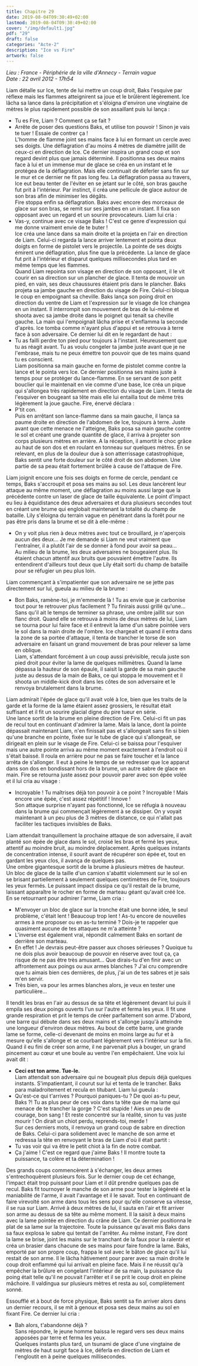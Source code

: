 ```yaml
---
title: Chapitre 29
date: 2019-08-04T09:30:49+02:00
lastmod: 2019-08-04T09:30:49+02:00
cover: "/img/default1.jpg"
pdf: "29"
draft: false
categories: "Acte-2"
description: "Ice vs Fire"
artwork: false
---
```

_Lieu : France - Périphérie de la ville d'Annecy - Terrain vague   
Date : 22 avril 2012 - 17h54_

Liam détalle sur Ice, tente de lui mettre un coup droit, Baks l'esquive par réflexe mais les flammes atteignirent sa joue et le brûlèrent légèrement. Ice lâcha sa lance dans la précipitation et s'éloigna d'environ une vingtaine de mètres le plus rapidement possible de son assaillant puis lui lança :   
- Tu es Fire, Liam ? Comment ça se fait ?   
- Arrête de poser des questions Baks, et utilise ton pouvoir ! Sinon je vais te tuer ! Essaie de contrer ça !   
L'homme de flamme joint ses mains face à lui en formant un cercle avec ses doigts. Une déflagration d'au moins 4 mètres de diamètre jaillit de ceux-ci en direction de Ice. Ce dernier inspira un grand coup et son regard devint plus que jamais déterminé. Il positionna ses deux mains face à lui et un immense mur de glace se créa en un instant et le protégea de la déflagration. Mais elle continuait de déferler sans fin sur le mur et ce dernier ne fit pas long feu. La déflagration passa au travers, Ice eut beau tenter de l'éviter en se jetant sur le côté, son bras gauche fut prit à l'intérieur. Par instinct, il créa une pellicule de glace autour de son bras afin de minimiser les dégâts.   
Fire stoppa enfin sa déflagration. Baks avec encore des morceaux de glace sur son bras, se remit sur ses jambes en un instant. Il fixa son opposant avec un regard et un sourire provocateurs. Liam lui cria :   
- Vas-y, continue avec ce visage Baks ! C'est ce genre d'expression qui me donne vraiment envie de te buter !   
Ice créa une lance dans sa main droite et la projeta en l'air en direction de Liam. Celui-ci regarda la lance arriver lentement et pointa deux doigts en forme de pistolet vers le projectile. La pointe de ses doigts émirent une déflagration, plus fine que la précédente. La lance de glace fut prit à l'intérieur et disparut quelques millisecondes plus tard en même temps que les flammes.   
Quand Liam repointa son visage en direction de son opposant, il le vit courir en sa direction sur un plancher de glace. Il tenta de mouvoir un pied, en vain, ses deux chaussures étaient pris dans le plancher. Baks projeta sa jambe gauche en direction du visage de Fire. Celui-ci bloqua le coup en empoignant sa cheville. Baks lança son poing droit en direction du ventre de Liam et l'expression sur le visage de Ice changea en un instant. Il interrompit son mouvement de bras de lui-même et shoota avec sa jambe droite dans le poignet qui tenait sa cheville gauche. La main qui l'empoignait lâcha prise et s'enflamma la seconde d'après. Ice tomba comme n'ayant plus d'appui et se retrouva à terre face à son adversaire. Ce dernier lui dit en le regardant de haut :   
- Tu as failli perdre ton pied pour toujours à l'instant. Heureusement que tu as réagit avant. Tu as voulu congeler ta jambe juste avant que je ne l'embrase, mais tu ne peux émettre ton pouvoir que de tes mains quand tu es conscient.   
Liam positionna sa main gauche en forme de pistolet comme contre la lance et le pointa vers Ice. Ce dernier positionna ses mains juste à temps pour se protéger du lance-flamme. En se servant de son petit bouclier qui le maintenait en vie comme d'une base, Ice créa un pique qui s'allongea très rapidement en direction du visage de Liam. Il tenta de l'esquiver en bougeant sa tête mais elle lui entailla tout de même très légèrement la joue gauche. Fire, énervé déclara :   
- P'tit con.   
Puis en arrêtant son lance-flamme dans sa main gauche, il lança sa paume droite en direction de l'abdomen de Ice, toujours à terre. Juste avant que cette menace ne l'atteigne, Baks posa sa main gauche contre le sol et créant une grande quantité de glace, il arriva à projeter son corps plusieurs mètres en arrière. A la réception, il amortit le choc grâce au haut de son dos et en roulant en tonneau sur quelques mètres. En se relevant, en plus de la douleur due à son atterrissage catastrophique, Baks sentit une forte douleur sur le côté droit de son abdomen. Une partie de sa peau était fortement brûlée à cause de l'attaque de Fire.   
   
Liam joignit encore une fois ses doigts en forme de cercle, pendant ce temps, Baks s'accroupit et posa ses mains au sol. Les deux lancèrent leur attaque au même moment, une déflagration au moins aussi large que la précédente contre un laser de glace de taille équivalente. Le point d'impact eu lieu à équidistance des deux adversaires et dura plusieurs secondes tout en créant une brume qui englobait maintenant la totalité du champ de bataille. Lily s'éloigna du terrain vague en pénétrant dans la forêt pour ne pas être pris dans la brume et se dit à elle-même :   
- On y voit plus rien à deux mètres avec tout ce brouillard, je n'aperçois aucun des deux... Je me demande si Liam ne veut vraiment que l'entraîner, il a plutôt l'air de se donner à fond pour avoir sa peau...   
Au milieu de la brume, les deux adversaires ne bougeaient plus. Ils étaient chacun attentif aux bruits que pouvaient émettre l'autre. Ils entendirent d'ailleurs tout deux que Lily était sorti du champ de bataille pour se réfugier un peu plus loin.    
   
Liam commençant à s'impatienter que son adversaire ne se jette pas directement sur lui, gueula au milieu de la brume :   
- Bon Baks, ramène-toi, je m'emmerde là ! Tu as envie que je carbonise tout pour te retrouver plus facilement ? Tu finirais aussi grillé qu'une...   
Sans qu'il ait le temps de terminer sa phrase, une ombre jaillit sur son flanc droit. Quand elle se retrouva à moins de deux mètres de lui, Liam se tourna pour lui faire face et il entrevit la lame d'un sabre pointée vers le sol dans la main droite de l'ombre. Ice chargeait et quand il entra dans la zone de sa portée d'attaque, il tenta de trancher le torse de son adversaire en faisant un grand mouvement de bras pour relever sa lame en oblique.   
Liam, s'attendant forcément à un coup aussi prévisible, recula juste son pied droit pour éviter la lame de quelques millimètres. Quand la lame dépassa la hauteur de son épaule, il saisit la garde de sa main gauche juste au dessus de la main de Baks, ce qui stoppa le mouvement et il shoota un middle-kick droit dans les côtes de son adversaire et le renvoya brutalement dans la brume.    
   
Liam admirait l'épée de glace qu'il avait volé à Ice, bien que les traits de la garde et la forme de la lame étaient assez grossiers, le résultat était suffisant et il fit un sourire glacial digne du pire tueur en série.   
Une lance sortit de la brume en pleine direction de Fire. Celui-ci fit un pas de recul tout en continuant d'admirer la lame. Mais la lance, dont la pointe dépassait maintenant Liam, n'en finissait pas et s'allongeait sans fin si bien qu'une branche en pointe, fixée sur le tube de glace qui s'allongeait, se dirigeait en plein sur le visage de Fire. Celui-ci se baissa pour l'esquiver mais une autre pointe arriva au même moment exactement à l'endroit où il s'était baissé. Il roula en arrière pour ne pas se faire toucher et la lance arrêta de s'allonger. Il eut à peine le temps de se redresser que Ice apparut dans son dos en bondissant hors de la brume, un autre sabre de glace en main. Fire se retourna juste assez pour pouvoir parer avec son épée volée et il lui cria au visage :   
- Incroyable ! Tu maîtrises déjà ton pouvoir à ce point ? Incroyable ! Mais encore une épée, c'est assez répétitif ! Innove !   
Son attaque surprise n'ayant pas fonctionné, Ice se réfugia à nouveau dans la brume qui commençait légèrement à se dissiper. On y voyait maintenant à un peu plus de 3 mètres de distance, ce qui n'allait pas faciliter les tactiques invisibles de Baks.   
   
Liam attendait tranquillement la prochaine attaque de son adversaire, il avait planté son épée de glace dans le sol, croisé les bras et fermé les yeux, attentif au moindre bruit, au moindre déplacement. Après quelques instants de concentration intense, il sourit avant de récupérer son épée et, tout en gardant les yeux clos, il avança de quelques pas.   
Une ombre gigantesque sortit de la brume à plusieurs mètres de hauteur. Un bloc de glace de la taille d'un camion s'abattit violemment sur le sol en se brisant partiellement à seulement quelques centimètres de Fire, toujours les yeux fermés. Le puissant impact dissipa ce qu'il restait de la brume, laissant apparaître le rocher en forme de marteau géant qu'avait créé Ice. En se retournant pour admirer l'arme, Liam cria :    
- M'envoyer un bloc de glace sur la tronche était une bonne idée, le seul problème, c'était lent ! Beaucoup trop lent ! As-tu encore de nouvelles armes à me proposer ou en as-tu terminé ? Dois-je te rappeler que quasiment aucune de tes attaques ne m'a atteinte ?    
- L'inverse est également vrai, répondit calmement Baks en sortant de derrière son marteau.   
- En effet ! Je devrais peut-être passer aux choses sérieuses ? Quoique tu ne dois plus avoir beaucoup de pouvoir en réserve avec tout ça, ça risque de ne pas être très amusant... Que dirais-tu d'en finir avec un affrontement aux poings ou aux armes blanches ? J'ai cru comprendre que tu aimais bien ces dernières, de plus, j'ai un de tes sabres et je sais m'en servir.   
- Très bien, va pour les armes blanches alors, je veux en tester une particulière...   
   
Il tendit les bras en l'air au dessus de sa tête et légèrement devant lui puis il empila ses deux poings ouverts l'un sur l'autre et ferma les yeux. Il fit une grande respiration et prit le temps de créer parfaitement son arme. D'abord, une barre qui débute dans ses deux mains et s'allonge jusqu'à atteindre une longueur d'environ deux mètres. Au bout de cette barre, une grande lame se forme, celle-ci devenant de moins en moins large au fur et à mesure qu'elle s'allonge et se courbant légèrement vers l'intérieur sur la fin. Quand il eu fini de créer son arme, il ne parvenait plus à bouger, un grand pincement au cœur et une boule au ventre l'en empêchaient. Une voix lui avait dit :   
- **Ceci est ton arme. Tue-le.**   
Liam attendait son adversaire qui ne bougeait plus depuis déjà quelques instants. S'impatientant, il courut sur lui et tenta de le trancher. Baks para maladroitement et recula en titubant. Liam lui gueula :   
- Qu'est-ce qui t'arrives ? Pourquoi paniques-tu ? De quoi as-tu peur, Baks ?! Tu as plus peur de ces voix dans ta tête que de ma lame qui menace de te trancher la gorge ? C'est stupide ! Aies un peu de courage, bon sang ! Et reste concentré sur la réalité, sinon tu vas juste mourir ! On dirait un chiot perdu, reprends-toi, merde !   
Sur ces derniers mots, il renvoya un grand coup de sabre en direction de Baks. Celui-ci para solidement avec le manche de son arme et redressa la tête en renvoyant le bras de Liam d'où il était partit :   
- Tu vas voir qui va être le petit chiot à la fin de notre combat.   
- Ça j'aime ! C'est ce regard que j'aime Baks ! Il montre toute ta puissance, ta colère et ta détermination !   
   
Des grands coups commencèrent à s'échanger, les deux armes s'entrechoquèrent plusieurs fois. Sur le dernier coup de cet échange, l'impact était trop puissant pour Liam et il dût prendre quelques pas de recul. Baks fit tournoyer le manche de son arme pour tester la légèreté et la maniabilité de l'arme, il avait l'avantage et il le savait. Tout en continuant de faire virevolté son arme dans tous les sens pour qu'elle conserve sa vitesse, il se rua sur Liam. Arrivé à deux mètres de lui, il sauta en l'air et fit arriver son arme au dessus de sa tête au même moment. Il la saisit à deux mains avec la lame pointée en direction du crâne de Liam. Ce dernier positionna le plat de sa lame sur la trajectoire. Toute la puissance qu'avait mis Baks dans sa faux explosa le sabre qui tentait de l'arrêter. Au même instant, Fire dont la lame se brise, joint les mains sur le tranchant de la faux pour la ralentir et créa un brasier dans chacune de ses mains pour faire fondre la lame. Baks, emporté par son propre coup, frappa le sol avec le bâton de glace qu'il lui restait de son arme. Il le lâcha hâtivement pour parer avec sa main droite le coup droit enflammé qui lui arrivait en pleine face. Mais il ne réussit qu'à empêcher la brûlure en congelant l'intérieur de sa main, la puissance du poing était telle qu'il ne pouvait l'arrêter et il se prit le coup droit en pleine mâchoire. Il valdingua sur plusieurs mètres et resta au sol, complètement sonné.   
   
Essoufflé et à bout de force physique, Baks sentit sa fin arriver alors dans un dernier recours, il se mit à genoux et posa ses deux mains au sol en fixant Fire. Ce dernier lui cria :   
- Bah alors, t'abandonne déjà ?   
Sans répondre, le jeune homme baissa le regard vers ses deux mains apposées par terre et ferma les yeux.   
Quelques instants plus tard, un tsunami de glace d'une vingtaine de mètres de haut surgit face à Ice, déferla en direction de Liam et l'engloutit en à peine quelques millisecondes.
